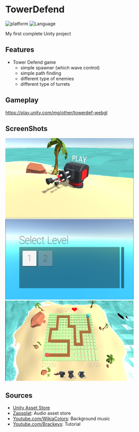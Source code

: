 # TowerDefend
 

![platform](https://img.shields.io/badge/Platform-Unity-yellow.svg)
![Language](https://img.shields.io/badge/Language-C%23-orange.svg)

  My first complete Unity project

## Features
  
* Tower Defend game
  - simple spawner (which wave control)
  - simple path finding
  - different type of enemies
  - different type of turrets

## Gameplay
https://play.unity.com/mg/other/towerdef-webgl

## ScreenShots
<img src="Images/gl1.png" height='250x' width='400x'/>&nbsp;&nbsp;&nbsp;<img src="Images/gl2.png" height='250x' width='400x'/>&nbsp;&nbsp;&nbsp;<img src="Images/gl3.png" height='250x' width='400x'/>

## Sources

* <a href="https://assetstore.unity.com/">Unity Asset Store</a>
* <a href="https://www.zapsplat.com/">Zapsplat</a>: Audio asset store
* <a href="https://www.youtube.com/watch?v=4W0sosJtiGg">Youtube.com/WikiaColors</a>: Background music
* <a href="https://www.youtube.com/user/Brackeys">Youtube.com/Brackeys</a>: Tutorial
